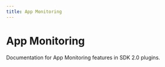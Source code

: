 ```yaml
---
title: App Monitoring
---
```


# App Monitoring

Documentation for App Monitoring features in SDK 2.0 plugins.